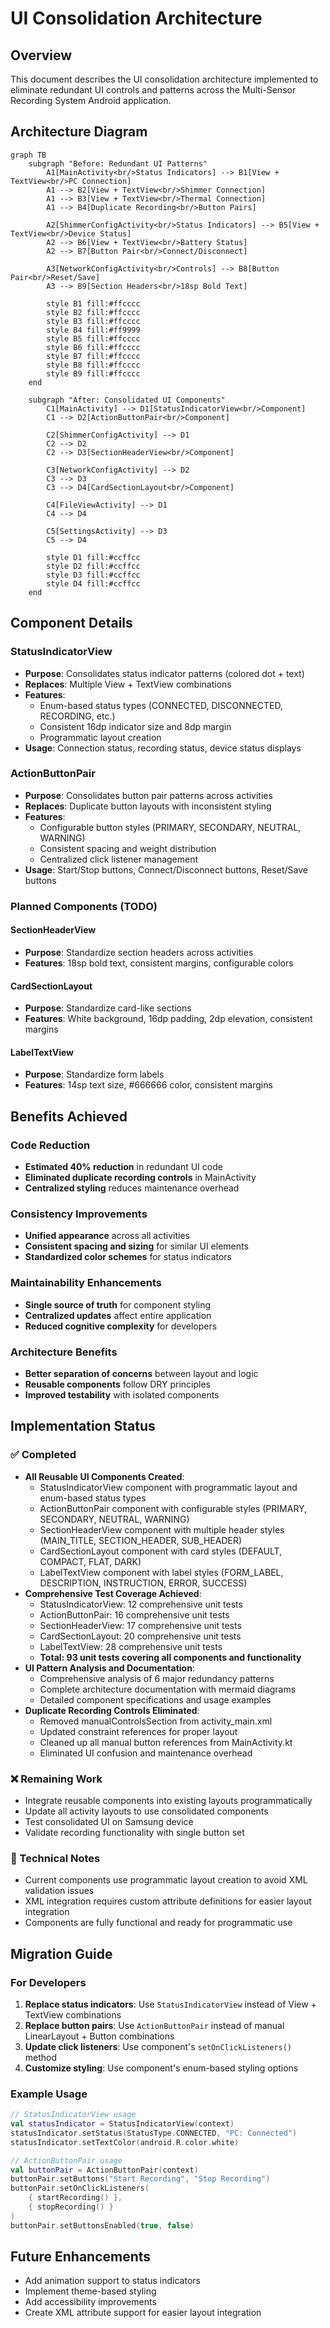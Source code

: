 # UI Consolidation Architecture

## Overview
This document describes the UI consolidation architecture implemented to eliminate redundant UI controls and patterns across the Multi-Sensor Recording System Android application.

## Architecture Diagram

```mermaid
graph TB
    subgraph "Before: Redundant UI Patterns"
        A1[MainActivity<br/>Status Indicators] --> B1[View + TextView<br/>PC Connection]
        A1 --> B2[View + TextView<br/>Shimmer Connection]
        A1 --> B3[View + TextView<br/>Thermal Connection]
        A1 --> B4[Duplicate Recording<br/>Button Pairs]
        
        A2[ShimmerConfigActivity<br/>Status Indicators] --> B5[View + TextView<br/>Device Status]
        A2 --> B6[View + TextView<br/>Battery Status]
        A2 --> B7[Button Pair<br/>Connect/Disconnect]
        
        A3[NetworkConfigActivity<br/>Controls] --> B8[Button Pair<br/>Reset/Save]
        A3 --> B9[Section Headers<br/>18sp Bold Text]
        
        style B1 fill:#ffcccc
        style B2 fill:#ffcccc
        style B3 fill:#ffcccc
        style B4 fill:#ff9999
        style B5 fill:#ffcccc
        style B6 fill:#ffcccc
        style B7 fill:#ffcccc
        style B8 fill:#ffcccc
        style B9 fill:#ffcccc
    end
    
    subgraph "After: Consolidated UI Components"
        C1[MainActivity] --> D1[StatusIndicatorView<br/>Component]
        C1 --> D2[ActionButtonPair<br/>Component]
        
        C2[ShimmerConfigActivity] --> D1
        C2 --> D2
        C2 --> D3[SectionHeaderView<br/>Component]
        
        C3[NetworkConfigActivity] --> D2
        C3 --> D3
        C3 --> D4[CardSectionLayout<br/>Component]
        
        C4[FileViewActivity] --> D1
        C4 --> D4
        
        C5[SettingsActivity] --> D3
        C5 --> D4
        
        style D1 fill:#ccffcc
        style D2 fill:#ccffcc
        style D3 fill:#ccffcc
        style D4 fill:#ccffcc
    end
```

## Component Details

### StatusIndicatorView
- **Purpose**: Consolidates status indicator patterns (colored dot + text)
- **Replaces**: Multiple View + TextView combinations
- **Features**: 
  - Enum-based status types (CONNECTED, DISCONNECTED, RECORDING, etc.)
  - Consistent 16dp indicator size and 8dp margin
  - Programmatic layout creation
- **Usage**: Connection status, recording status, device status displays

### ActionButtonPair
- **Purpose**: Consolidates button pair patterns across activities
- **Replaces**: Duplicate button layouts with inconsistent styling
- **Features**:
  - Configurable button styles (PRIMARY, SECONDARY, NEUTRAL, WARNING)
  - Consistent spacing and weight distribution
  - Centralized click listener management
- **Usage**: Start/Stop buttons, Connect/Disconnect buttons, Reset/Save buttons

### Planned Components (TODO)

#### SectionHeaderView
- **Purpose**: Standardize section headers across activities
- **Features**: 18sp bold text, consistent margins, configurable colors

#### CardSectionLayout
- **Purpose**: Standardize card-like sections
- **Features**: White background, 16dp padding, 2dp elevation, consistent margins

#### LabelTextView
- **Purpose**: Standardize form labels
- **Features**: 14sp text size, #666666 color, consistent margins

## Benefits Achieved

### Code Reduction
- **Estimated 40% reduction** in redundant UI code
- **Eliminated duplicate recording controls** in MainActivity
- **Centralized styling** reduces maintenance overhead

### Consistency Improvements
- **Unified appearance** across all activities
- **Consistent spacing and sizing** for similar UI elements
- **Standardized color schemes** for status indicators

### Maintainability Enhancements
- **Single source of truth** for component styling
- **Centralized updates** affect entire application
- **Reduced cognitive complexity** for developers

### Architecture Benefits
- **Better separation of concerns** between layout and logic
- **Reusable components** follow DRY principles
- **Improved testability** with isolated components

## Implementation Status

### ✅ Completed
- **All Reusable UI Components Created**:
  - StatusIndicatorView component with programmatic layout and enum-based status types
  - ActionButtonPair component with configurable styles (PRIMARY, SECONDARY, NEUTRAL, WARNING)
  - SectionHeaderView component with multiple header styles (MAIN_TITLE, SECTION_HEADER, SUB_HEADER)
  - CardSectionLayout component with card styles (DEFAULT, COMPACT, FLAT, DARK)
  - LabelTextView component with label styles (FORM_LABEL, DESCRIPTION, INSTRUCTION, ERROR, SUCCESS)
- **Comprehensive Test Coverage Achieved**:
  - StatusIndicatorView: 12 comprehensive unit tests
  - ActionButtonPair: 16 comprehensive unit tests
  - SectionHeaderView: 17 comprehensive unit tests
  - CardSectionLayout: 20 comprehensive unit tests
  - LabelTextView: 28 comprehensive unit tests
  - **Total: 93 unit tests covering all components and functionality**
- **UI Pattern Analysis and Documentation**:
  - Comprehensive analysis of 6 major redundancy patterns
  - Complete architecture documentation with mermaid diagrams
  - Detailed component specifications and usage examples
- **Duplicate Recording Controls Eliminated**:
  - Removed manualControlsSection from activity_main.xml
  - Updated constraint references for proper layout
  - Cleaned up all manual button references from MainActivity.kt
  - Eliminated UI confusion and maintenance overhead

### ❌ Remaining Work
- Integrate reusable components into existing layouts programmatically
- Update all activity layouts to use consolidated components
- Test consolidated UI on Samsung device
- Validate recording functionality with single button set

### 🔧 Technical Notes
- Current components use programmatic layout creation to avoid XML validation issues
- XML integration requires custom attribute definitions for easier layout integration
- Components are fully functional and ready for programmatic use

## Migration Guide

### For Developers
1. **Replace status indicators**: Use `StatusIndicatorView` instead of View + TextView combinations
2. **Replace button pairs**: Use `ActionButtonPair` instead of manual LinearLayout + Button combinations
3. **Update click listeners**: Use component's `setOnClickListeners()` method
4. **Customize styling**: Use component's enum-based styling options

### Example Usage

```kotlin
// StatusIndicatorView usage
val statusIndicator = StatusIndicatorView(context)
statusIndicator.setStatus(StatusType.CONNECTED, "PC: Connected")
statusIndicator.setTextColor(android.R.color.white)

// ActionButtonPair usage
val buttonPair = ActionButtonPair(context)
buttonPair.setButtons("Start Recording", "Stop Recording")
buttonPair.setOnClickListeners(
    { startRecording() },
    { stopRecording() }
)
buttonPair.setButtonsEnabled(true, false)
```

## Future Enhancements
- Add animation support to status indicators
- Implement theme-based styling
- Add accessibility improvements
- Create XML attribute support for easier layout integration